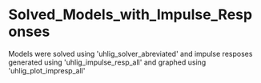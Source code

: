 # Solved_Models_with_Impulse_Responses

Models were solved using 'uhlig_solver_abreviated' and impulse resposes generated using 'uhlig_impulse_resp_all' and graphed using 'uhlig_plot_impresp_all'
